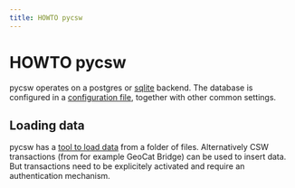 ```yaml
---
title: HOWTO pycsw
---
```



# HOWTO pycsw

pycsw operates on a postgres or [sqlite](https://github.com/Geonovum/ogc-api-testbed/blob/main/services/pycsw/data/cite.db) backend.
The database is configured in a [configuration file](https://github.com/Geonovum/ogc-api-testbed/blob/main/services/pycsw/pycsw.cfg), together with other common settings.

## Loading data

pycsw has a [tool to load data](https://docs.pycsw.org/en/latest/administration.html#loading-records) from a folder of files.
Alternatively CSW transactions (from for example GeoCat Bridge) can be used to insert data. But transactions need to be explicitely activated and require an authentication mechanism.